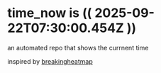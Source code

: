 # time_now is (( 2025-09-22T07:30:00.454Z ))

an automated repo that shows the currnent time

inspired by [breakingheatmap](https://github.com/breakingheatmap/breakingheatmap)
